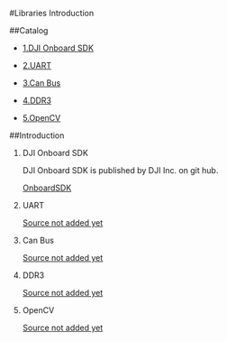 #Libraries Introduction

##Catalog

- [1.DJI Onboard SDK](#user-content-1)


- [2.UART](#user-content-2)


- [3.Can Bus](#user-content-3)


- [4.DDR3](#user-content-4)


- [5.OpenCV](#user-content-5)


##Introduction

1. <p id="1"> DJI Onboard SDK

	DJI Onboard SDK is published by DJI Inc. on git hub.

	[OnboardSDK](https://github.com/dji-sdk/Onboard-SDK)

2. <p id="2"> UART
	

	[Source not added yet](Document/EN/Libs.md)

3. <p id="3"> Can Bus
	

	[Source not added yet](Document/EN/Libs.md)

4. <p id="4"> DDR3
	

	[Source not added yet](Document/EN/Libs.md)

5. <p id="5"> OpenCV


	[Source not added yet](Document/EN/Libs.md)

